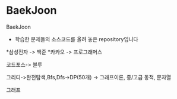 # BaekJoon
BaekJoon

* 학습한 문제들의 소스코드를 올려 놓은 repository입니다




*삼성전자 -> 백준
*카카오 -> 프로그래머스

코드포스-> 블루 

그리디->완전탐색,Bfs,Dfs->DP(50개) -> 그래프이론, 중/고급 동적, 문자열

그래프
